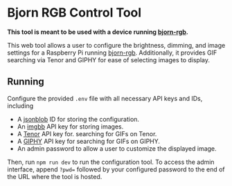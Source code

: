 # Bjorn RGB Control Tool

**This tool is meant to be used with a device running [bjorn-rgb](https://github.com/ch5zzy/bjorn-rgb).**

This web tool allows a user to configure the brightness, dimming, and image settings
for a Raspberry Pi running [bjorn-rgb](https://github.com/ch5zzy/bjorn-rgb). Additionally,
it provides GIF searching via Tenor and GIPHY for ease of selecting images to display.

## Running

Configure the provided `.env` file with all necessary API keys and IDs, including
- A [jsonblob](https://jsonblob.com/) ID for storing the configuration.
- An [imgbb](https://api.imgbb.com/) API key for storing images.
- A [Tenor](https://developers.google.com/tenor/guides/quickstart) API key for.
searching for GIFs on Tenor.
- A [GIPHY](https://developers.giphy.com/docs/api/) API key for searching for GIFs
on GIPHY.
- An admin password to allow a user to customize the displayed image.

Then, run `npm run dev` to run the configuration tool. To access the admin interface,
append `?pwd=` followed by your configured password to the end of the URL where
the tool is hosted.
